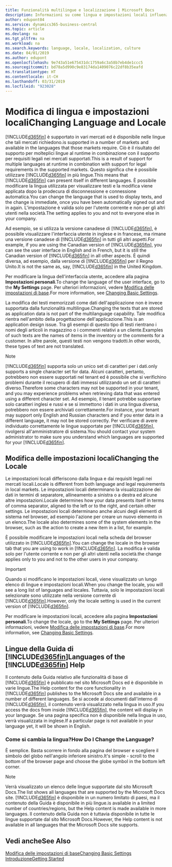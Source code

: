 ```yaml
---
title: Funzionalità multilingue e localizzazione | Microsoft Docs
description: Informazioni su come lingua e impostazioni locali influenzano l'esperienza utente in Business Central.
author: edupont04
ms.service: dynamics365-business-central
ms.topic: article
ms.devlang: na
ms.tgt_pltfrm: na
ms.workload: na
ms.search.keywords: language, locale, localization, culture
ms.date: 04/01/2019
ms.author: edupont
ms.openlocfilehash: 9e743a51e675431dc1759a6c3a58b7eb4de1ccc5
ms.sourcegitcommit: bd78a5d990c9e83174da1409076c22df8b35eafd
ms.translationtype: HT
ms.contentlocale: it-CH
ms.lasthandoff: 03/31/2019
ms.locfileid: "923028"
---
```

# <a name="changing-language-and-locale"></a><span data-ttu-id="34cba-103">Modifica di lingua e impostazioni locali</span><span class="sxs-lookup"><span data-stu-id="34cba-103">Changing Language and Locale</span></span>

[!INCLUDE[d365fin](includes/d365fin_md.md)] <span data-ttu-id="34cba-104">è supportato in vari mercati ed è disponibile nelle lingue che tali mercati richiedono.</span><span class="sxs-lookup"><span data-stu-id="34cba-104">is supported in a number of markets and available in the languages that those markets require.</span></span> <span data-ttu-id="34cba-105">Ciò è il risultato del supporto per molteplici lingue al runtime in combinazione con il supporto per requisiti legali nei mercati supportati.</span><span class="sxs-lookup"><span data-stu-id="34cba-105">This is a result of support for multiple languages at runtime in combination with support for legal requirements in the supported markets.</span></span> <span data-ttu-id="34cba-106">Questo significa che è possibile utilizzare [!INCLUDE[d365fin](includes/d365fin_md.md)] in più lingue.</span><span class="sxs-lookup"><span data-stu-id="34cba-106">This means that [!INCLUDE[d365fin](includes/d365fin_md.md)] can present itself in different languages.</span></span> <span data-ttu-id="34cba-107">È possibile modificare la lingua utilizzata per visualizzare testi e la modifica viene applicata dopo la prodecura di disconnessione e connessione automatica.</span><span class="sxs-lookup"><span data-stu-id="34cba-107">You can change the language that is used to display texts, and the change is immediate, once you have been automatically signed out and in again.</span></span> <span data-ttu-id="34cba-108">L'impostazione è valida solo per l'utente corrente e non per gli altri utenti nella società.</span><span class="sxs-lookup"><span data-stu-id="34cba-108">The setting applies to you and not to everyone else in your company.</span></span>  

<span data-ttu-id="34cba-109">Ad esempio, se si utilizza la versione canadese di [!INCLUDE[d365fin](includes/d365fin_md.md)], è possibile visualizzare l'interfaccia utente in inglese e in francese, ma rimane una versione canadese di [!INCLUDE[d365fin](includes/d365fin_md.md)] in tutti gli altri aspetti.</span><span class="sxs-lookup"><span data-stu-id="34cba-109">For example, if you are using the Canadian version of [!INCLUDE[d365fin](includes/d365fin_md.md)], you can see the user interface in English and in French, but it is still the Canadian version of [!INCLUDE[d365fin](includes/d365fin_md.md)] in all other aspects.</span></span> <span data-ttu-id="34cba-110">È quindi diversa, ad esempio, dalla versione di [!INCLUDE[d365fin](includes/d365fin_md.md)] per il Regno Unito.</span><span class="sxs-lookup"><span data-stu-id="34cba-110">It is not the same as, say, [!INCLUDE[d365fin](includes/d365fin_md.md)] in the United Kingdom.</span></span>  

<span data-ttu-id="34cba-111">Per modificare la lingua dell'interfaccia utente, accedere alla pagina **Impostazioni personali**.</span><span class="sxs-lookup"><span data-stu-id="34cba-111">To change the language of the user interface, go to the **My Settings** page.</span></span> <span data-ttu-id="34cba-112">Per ulteriori informazioni, vedere [Modifica delle impostazioni di base](ui-change-basic-settings.md#language).</span><span class="sxs-lookup"><span data-stu-id="34cba-112">For more information, see [Changing Basic Settings](ui-change-basic-settings.md#language).</span></span>  

<span data-ttu-id="34cba-113">La modifica dei testi memorizzati come dati dell'applicazione non è invece supportata dalla funzionalità multilingue.</span><span class="sxs-lookup"><span data-stu-id="34cba-113">Changing the texts that are stored as application data is not part of the multilanguage capability.</span></span> <span data-ttu-id="34cba-114">Tale modifica rientra nell'ambito della progettazione dell'applicazione.</span><span class="sxs-lookup"><span data-stu-id="34cba-114">This is an application design issue.</span></span> <span data-ttu-id="34cba-115">Tra gli esempi di questo tipo di testi rientrano i nomi degli articoli in magazzino o i commenti relativi a un cliente.</span><span class="sxs-lookup"><span data-stu-id="34cba-115">Examples of such texts are the names of items in the inventory or the comments for a customer.</span></span> <span data-ttu-id="34cba-116">In altre parole, questi testi non vengono tradotti.</span><span class="sxs-lookup"><span data-stu-id="34cba-116">In other words, these types of text are not translated.</span></span>  

> [!NOTE]  
> [!INCLUDE[d365fin](includes/d365fin_md.md)] <span data-ttu-id="34cba-117">supporta solo un unico set di caratteri per i dati.</span><span class="sxs-lookup"><span data-stu-id="34cba-117">only supports a single character set for data.</span></span> <span data-ttu-id="34cba-118">Alcuni caratteri, pertanto, potrebbero non essere supportati nel tenant ed è possibile che si verifichino problemi durante il recupero di dati immessi utilizzando un set di caratteri diverso.</span><span class="sxs-lookup"><span data-stu-id="34cba-118">Therefore some characters may not be supported in your tenant, and you may experience problems when retrieving data that was entered using a different character set.</span></span> <span data-ttu-id="34cba-119">Ad esempio, il tenant potrebbe supportare solo caratteri inglesi e russi e se si immettono i dati in una lingua diversa, potrebbero non essere archiviati correttamente.</span><span class="sxs-lookup"><span data-stu-id="34cba-119">For instance, your tenant may support only English and Russian characters and if you enter data in a different language, it may not be stored correctly.</span></span> <span data-ttu-id="34cba-120">Per verificare di avere individuato correttamente le lingue supportate per [!INCLUDE[d365fin](includes/d365fin_md.md)], rivolgersi all'amministratore di sistema.</span><span class="sxs-lookup"><span data-stu-id="34cba-120">You should contact your system administrator to make sure you understand which languages are supported for your [!INCLUDE[d365fin](includes/d365fin_md.md)].</span></span>  

## <a name="changing-the-locale"></a><span data-ttu-id="34cba-121">Modifica delle impostazioni locali</span><span class="sxs-lookup"><span data-stu-id="34cba-121">Changing the Locale</span></span>
<span data-ttu-id="34cba-122">Le impostazioni locali differiscono dalla lingua e dai requisiti legali nei mercati locali.</span><span class="sxs-lookup"><span data-stu-id="34cba-122">Locale is different from both language and legal requirements in local markets.</span></span> <span data-ttu-id="34cba-123">Le impostazioni locali determinano la visualizzazione dei dati in termini di separatore, allineamento a sinistra o a destra ed alcune altre impostazioni.</span><span class="sxs-lookup"><span data-stu-id="34cba-123">Locale determines how your data presents itself in terms of comma separator, aligned to the left or to the right, and certain other settings.</span></span> <span data-ttu-id="34cba-124">Le impostazioni locali determinano anche alcuni degli elementi di sistema nel browser, ad esempio l'azione per creare un nuovo elemento in un elenco.</span><span class="sxs-lookup"><span data-stu-id="34cba-124">The locale also determines some of the system elements in the browser, such as the action to create a new item in a list, for example.</span></span>  

<span data-ttu-id="34cba-125">È possibile modificare le impostazioni locali nella scheda del browser utilizzato in [!INCLUDE[d365fin](includes/d365fin_md.md)].</span><span class="sxs-lookup"><span data-stu-id="34cba-125">You can change the locale in the browser tab that you are using to work in [!INCLUDE[d365fin](includes/d365fin_md.md)].</span></span> <span data-ttu-id="34cba-126">La modifica è valida solo per l'utente corrente e non per gli altri utenti nella società.</span><span class="sxs-lookup"><span data-stu-id="34cba-126">the change applies only to you and not to the other users in your company.</span></span>  

> [!IMPORTANT]  
>  <span data-ttu-id="34cba-127">Quando si modificano le impostazioni locali, viene visualizzato un lungo elenco di lingue e impostazioni locali.</span><span class="sxs-lookup"><span data-stu-id="34cba-127">When you change the locale, you will see a long list of languages and locales.</span></span> <span data-ttu-id="34cba-128">Tuttavia, solo le impostazioni locali selezionate sono utilizzate nella versione corrente di [!INCLUDE[d365fin](includes/d365fin_md.md)].</span><span class="sxs-lookup"><span data-stu-id="34cba-128">However, only the locale setting is used in the current version of [!INCLUDE[d365fin](includes/d365fin_md.md)].</span></span>  

<span data-ttu-id="34cba-129">Per modificare le impostazioni locali, accedere alla pagina **Impostazioni personali**.</span><span class="sxs-lookup"><span data-stu-id="34cba-129">To change the locale, go to the **My Settings** page.</span></span> <span data-ttu-id="34cba-130">Per ulteriori informazioni, vedere [Modifica delle impostazioni di base](ui-change-basic-settings.md).</span><span class="sxs-lookup"><span data-stu-id="34cba-130">For more information, see [Changing Basic Settings](ui-change-basic-settings.md).</span></span>  

## <a name="languages-of-the-included365finincludesd365finmdmd-help"></a><span data-ttu-id="34cba-131">Lingue della Guida di [!INCLUDE[d365fin](includes/d365fin_md.md)]</span><span class="sxs-lookup"><span data-stu-id="34cba-131">Languages of the [!INCLUDE[d365fin](includes/d365fin_md.md)] Help</span></span>
<span data-ttu-id="34cba-132">Il contenuto della Guida relativo alle funzionalità di base di [!INCLUDE[d365fin](includes/d365fin_md.md)] è pubblicato nel sito Microsoft Docs ed è disponibile in varie lingue.</span><span class="sxs-lookup"><span data-stu-id="34cba-132">The Help content for the core functionality in [!INCLUDE[d365fin](includes/d365fin_md.md)] publishes to the Microsoft Docs site and available in a number of different languages.</span></span> <span data-ttu-id="34cba-133">Se si accede ai documenti dall'interno di [!INCLUDE[d365fin](includes/d365fin_md.md)], il contenuto verrà visualizzato nella lingua in uso.</span><span class="sxs-lookup"><span data-stu-id="34cba-133">If you access the docs from inside [!INCLUDE[d365fin](includes/d365fin_md.md)], the content will display in your language.</span></span> <span data-ttu-id="34cba-134">Se una pagina specifica non è disponibile nella lingua in uso, verrà visualizzata in inglese.</span><span class="sxs-lookup"><span data-stu-id="34cba-134">If a particular page is not available in your language yet, it will be shown in English.</span></span>

### <a name="how-do-i-change-the-language"></a><span data-ttu-id="34cba-135">Come si cambia la lingua?</span><span class="sxs-lookup"><span data-stu-id="34cba-135">How Do I Change the Language?</span></span>
<span data-ttu-id="34cba-136">È semplice. Basta scorrere in fondo alla pagina del browser e scegliere il simbolo del globo nell'angolo inferiore sinistro.</span><span class="sxs-lookup"><span data-stu-id="34cba-136">It's simple - scroll to the bottom of the browser page and choose the globe symbol in the bottom left corner.</span></span>

> [!NOTE]  
> <span data-ttu-id="34cba-137">Verrà visualizzato un elenco delle lingue supportate dal sito Microsoft Docs.</span><span class="sxs-lookup"><span data-stu-id="34cba-137">The list shows all languages that are supported by the Microsoft Docs site.</span></span> [!INCLUDE[d365fin](includes/d365fin_md.md)] <span data-ttu-id="34cba-138">è disponibile in un numero limitato di paesi, ma il contenuto della Guida è disponibile in più lingue.</span><span class="sxs-lookup"><span data-stu-id="34cba-138">is available in a limited number of countries/regions, but the Help content is made available in more languages.</span></span> <span data-ttu-id="34cba-139">Il contenuto della Guida non è tuttavia disponibile in tutte le lingue supportate dal sito Microsoft Docs.</span><span class="sxs-lookup"><span data-stu-id="34cba-139">However, the Help content is not available in all languages that the Microsoft Docs site supports.</span></span>

## <a name="see-also"></a><span data-ttu-id="34cba-140">Vedi anche</span><span class="sxs-lookup"><span data-stu-id="34cba-140">See Also</span></span>  
[<span data-ttu-id="34cba-141">Modifica delle impostazioni di base</span><span class="sxs-lookup"><span data-stu-id="34cba-141">Changing Basic Settings</span></span>](ui-change-basic-settings.md)  
[<span data-ttu-id="34cba-142">Introduzione</span><span class="sxs-lookup"><span data-stu-id="34cba-142">Getting Started</span></span>](product-get-started.md)  
